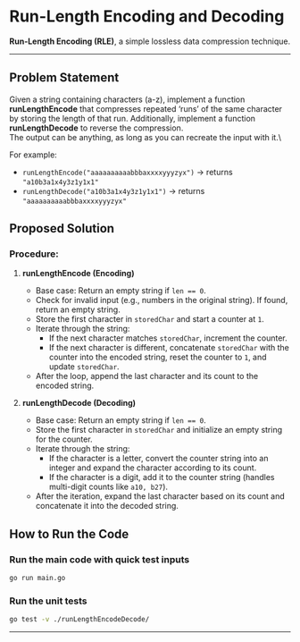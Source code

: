 # Run-Length Encoding and Decoding

**Run-Length Encoding (RLE)**, a simple lossless data compression technique.

---

## Problem Statement

Given a string containing characters (a-z), implement a function **runLengthEncode** that compresses repeated ‘runs’ of the same character by storing the length of that run. Additionally, implement a function **runLengthDecode** to reverse the compression.\
The output can be anything, as long as you can recreate the input with it.\

For example:

- `runLengthEncode("aaaaaaaaaabbbaxxxxyyyzyx")` → returns `"a10b3a1x4y3z1y1x1"`
- `runLengthDecode("a10b3a1x4y3z1y1x1")` → returns `"aaaaaaaaaabbbaxxxxyyyzyx"`

## Proposed Solution

### **Procedure:**

1. **runLengthEncode (Encoding)**

   - Base case: Return an empty string if `len == 0`.
   - Check for invalid input (e.g., numbers in the original string). If found, return an empty string.
   - Store the first character in `storedChar` and start a counter at `1`.
   - Iterate through the string:
     - If the next character matches `storedChar`, increment the counter.
     - If the next character is different, concatenate `storedChar` with the counter into the encoded string, reset the counter to `1`, and update `storedChar`.
   - After the loop, append the last character and its count to the encoded string.

2. **runLengthDecode (Decoding)**
   - Base case: Return an empty string if `len == 0`.
   - Store the first character in `storedChar` and initialize an empty string for the counter.
   - Iterate through the string:
     - If the character is a letter, convert the counter string into an integer and expand the character according to its count.
     - If the character is a digit, add it to the counter string (handles multi-digit counts like `a10, b27`).
   - After the iteration, expand the last character based on its count and concatenate it into the decoded string.

## How to Run the Code

### Run the main code with quick test inputs

```sh
go run main.go
```

### Run the unit tests

```sh
go test -v ./runLengthEncodeDecode/
```

---
